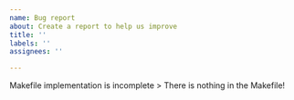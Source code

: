 ```yaml
---
name: Bug report
about: Create a report to help us improve
title: ''
labels: ''
assignees: ''

---
```


Makefile implementation is incomplete >
There is nothing in the Makefile!
